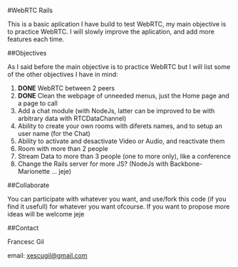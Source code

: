 #WebRTC Rails

This is a basic aplication I have build to test WebRTC, my main objective is to practice WebRTC. I will slowly improve the aplication, and add more features each time.

##Objectives

As I said before the main objective is to practice WebRTC but I will list some of the other objectives I have in mind:

1. **DONE** WebRTC between 2 peers
2. **DONE** Clean the webpage of unneeded menus, just the Home page and a page to call
3. Add a chat module (with NodeJs, latter can be improved to be with arbitrary data with RTCDataChannel)
4. Ability to create your own rooms with diferets names, and to setup an user name (for the Chat)
5. Ability to activate and desactivate Video or Audio, and reactivate them 
6. Room with more than 2 people
7. Stream Data to more than 3 people (one to more only), like a conference
8. Change the Rails server for more JS? (NodeJs with Backbone-Marionette ... jeje)

##Collaborate

You can participate with whatever you want, and use/fork this code (if you find it usefull) for whatever you want ofcourse. If you want to propose more ideas will be welcome jeje

##Contact

Francesc Gil

  email: xescugil@gmail.com
